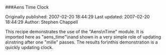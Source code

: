 ###Aens Time Clock

Originally published: 2007-02-20 18:44:29
Last updated: 2007-02-20 18:44:29
Author: Stephen Chappell

This recipe demonstrates the use of the "Aens\nTime" module. It is imported here as "aens_time"\nand shown in a very simple role of updating a\nstring after one "mille" passes. The results for\nthis demonstration is a quickly updating clock.